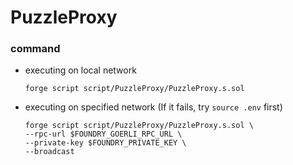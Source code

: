 # PuzzleProxy
### command
- executing on local network
    ```
    forge script script/PuzzleProxy/PuzzleProxy.s.sol
    ```
- executing on specified network (If it fails, try `source .env` first)
    ```
    forge script script/PuzzleProxy/PuzzleProxy.s.sol \
    --rpc-url $FOUNDRY_GOERLI_RPC_URL \
    --private-key $FOUNDRY_PRIVATE_KEY \
    --broadcast
    ```